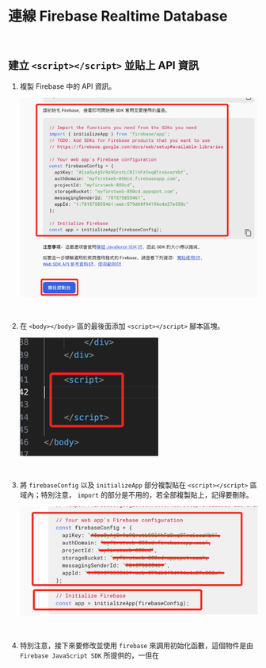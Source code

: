 # 連線 Firebase Realtime Database

<br>

## 建立 `<script></script>` 並貼上 API 資訊

1. 複製 Firebase 中的 API 資訊。

    ![img](images/img_08.png)

<br>

2. 在 `<body></body>` 區的最後面添加 `<script></script>` 腳本區塊。

    ![img](images/img_30.png)

<br>

3. 將 `firebaseConfig` 以及 `initializeApp` 部分複製貼在 `<script></script>` 區域內；特別注意， `import` 的部分是不用的，若全部複製貼上，記得要刪除。

    ![img](images/img_31.png)

<br>

4. 特別注意，接下來要修改並使用 `firebase` 來調用初始化函數，這個物件是由 `Firebase JavaScript SDK` 所提供的，一但在 <script> 中引入 `Firebase SDK`，文本全局就可調用 `firebase`；就是將 API 提供內容中的 `initializeApp(firebaseConfig);` 改為 `firebase.initializeApp(firebaseConfig);`。

    ```bash
    firebase.initializeApp(firebaseConfig);
    ```

    _如下_

    ![](images/img_32.png)

<br>

## 添加資料庫 URL

1. 特別注意，這個範例是先建立 `Web` 應用，然後才建立 `Realtime Database`，所以在 `Project Settings` 提供的資訊中並未包含必要的鍵 `databaseURL` 與值。

    ![](images/img_68.png)

<br>

2. 先進入資料 `Realtime Database` 頁籤中進行複製。

    ![](images/img_69.png)

<br>

3. 將下列設定手動添加到 `firebaseConfig` 設定中。

    ```bash
    databaseURL: "https://myfirstweb-5469e-default-rtdb.asia-southeast1.firebasedatabase.app",
    ```

<br>

4. 完成後的 `<script> </script>`。

    ```html
        <script>
            const firebaseConfig = {
                apiKey: "AIzaSyCkpBlLawdFuINyiB-EpNec-MPPewawnIs",
                authDomain: "myfirstweb-5469e.firebaseapp.com",
                databaseURL: "https://myfirstweb-5469e-default-rtdb.asia-southeast1.firebasedatabase.app",
                projectId: "myfirstweb-5469e",
                storageBucket: "myfirstweb-5469e.appspot.com",
                messagingSenderId: "856565369466",
                appId: "1:856565369466:web:13a19af937aad18c7ac9c3"
            };

            // Initialize Firebase
            initializeApp(firebaseConfig);

        </script>
    ```

<br>

## 進一步編輯 `<script></script>`

1. 建立資料庫的參考；這要寫在 Firebase 完成初始化之後的區塊。

    ```html
    <script>
      // 建立節點的參考
      var weatherInfoRef = firebase.database().ref("weather_info");
      // 使用 on() 來持續監聽指定節點，一但有變化就會觸發
      weatherInfoRef.on("value", (snapshot) => {
        // 這裡就會放入主要的程序
      });
    </script>
    ```

<br>

2. 延續上一個步驟，編輯標註了 `這裡就會放入主要的程序` 的區塊，完成時整個 `weatherInfoRef.on()` 函數內容如下。

    ```bash
    weatherInfoRef.on("value", (snapshot) => {
        const data = snapshot.val();

        if (data) {
        let locationElem = document.querySelector(".card-title");
        let temperatureElem = document.querySelector(".temperature");
        let conditionElem = document.querySelector(".condition");
        let windSpeedElem = document.querySelector(".wind-speed");
        let humidityElem = document.querySelector(".humidity");
        let rainProbabilityElem = document.querySelector(".rain-probability");
        let timeElem = document.querySelector(".time");

        if (locationElem.innerText !== data.location) {
            locationElem.innerText = data.location;
            highlightAndRevert(locationElem);
        }
        if (temperatureElem.innerText !== data.temperature + " ") {
            // 加上空格
            temperatureElem.innerText = data.temperature + " "; // 加上空格
            highlightAndRevert(temperatureElem);
        }
        if (conditionElem.innerText !== data.condition) {
            conditionElem.innerText = data.condition;
            highlightAndRevert(conditionElem);
        }
        if (windSpeedElem.innerText !== data.wind_speed + " ") {
            // 加上空格
            windSpeedElem.innerText = data.wind_speed + " "; // 加上空格
            highlightAndRevert(windSpeedElem);
        }
        if (humidityElem.innerText !== data.humidity + " ") {
            // 加上空格
            humidityElem.innerText = data.humidity + " "; // 加上空格
            highlightAndRevert(humidityElem);
        }
        if (rainProbabilityElem.innerText !== data.rain_probability + " ") {
            // 加上空格
            rainProbabilityElem.innerText = data.rain_probability + " "; // 加上空格
            highlightAndRevert(rainProbabilityElem);
        }
        if (timeElem.innerText !== data.current_time) {
            timeElem.innerText = data.current_time;
            highlightAndRevert(timeElem);
        }
        } else {
        const defaultData = {
            location: "台北",
            temperature: "22",
            condition: "Stormy",
            wind_speed: "10",
            humidity: "84",
            rain_probability: "20",
            current_time: "16:08",
        };
        weatherInfoRef.set(defaultData);
        }
    });
    ```

<br>

3. 在 `<script></script>` 內添加一個高亮的功能，若數據發生變化時，會先變為紅色兩秒鐘，然後恢復原色。

    ```bash
    // 高亮
    function highlightAndRevert(element) {
        element.classList.add("highlighted");
        setTimeout(() => {
            element.classList.remove("highlighted");
        }, 2000); // 2秒後移除
    }
    ```

<br>

## 進行瀏覽

1. 使用插件開啟 Live Sever。

    ![](images/img_33.png)

<br>

2. 網頁畫面。

    ![](images/img_34.png)

<br>

3. 開啟資料庫畫面，添加了一個節點 `weather_info`。

    ![](images/img_35.png)

<br>

## 測試

1. 可以手動方式修改節點資料來模擬節點數據改變，同時觀察網頁數據也即時變動，除此，數據的變動也會以 `高亮紅色` 顯示。

    ![](images/img_66.png)

<br>

2. 高亮的時間由腳本控制。

    ![](images/img_67.png)

<br>

___

_END_